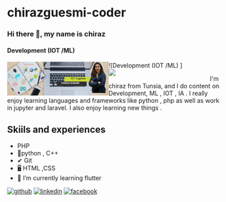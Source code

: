 # chirazguesmi-coder
### Hi there 👋, my name is chiraz
#### Development  (IOT /ML) 
![Development  (IOT /ML) ]
<img align="left" width="47%" src="https://github.com/chirazguesmi-coder/chirazguesmi-coder/blob/main/ICT%20engineer%20(1).png" />
<img align="left" width="47%" src="https://github-readme-stats.vercel.app/api/top-langs/?username=chirazguesmi-coder" />

 I'm chiraz from Tunsia, and I do content on Development, ML , IOT , IA . I really enjoy learning languages and frameworks like python , php as well as work in jupyter and laravel. I also enjoy learning new things .
## Skiils and experiences 
-  PHP 
- 🦾python , C++
- ✔ Git
- 🖥 HTML ,CSS 
- 🌱 I’m currently learning flutter 


[<img src='https://cdn.jsdelivr.net/npm/simple-icons@3.0.1/icons/github.svg' alt='github' height='40'>](https://github.com/chirazguesmi-coder)  [<img src='https://cdn.jsdelivr.net/npm/simple-icons@3.0.1/icons/linkedin.svg' alt='linkedin' height='40'>](https://www.linkedin.com/in/chiraz-guesmi-745061161/)  [<img src='https://cdn.jsdelivr.net/npm/simple-icons@3.0.1/icons/facebook.svg' alt='facebook' height='40'>](https://www.facebook.com/profile.php?id=100008645464648)  


